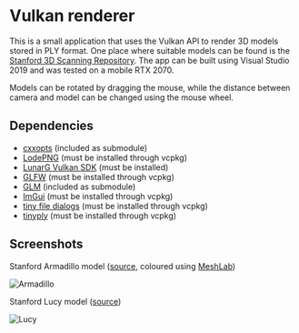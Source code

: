# Vulkan renderer

This is a small application that uses the Vulkan API to render 3D models stored in PLY format. One place where suitable models can be found is the [Stanford 3D Scanning Repository](https://graphics.stanford.edu/data/3Dscanrep/). The app can be built using Visual Studio 2019 and was tested on a mobile RTX 2070.

Models can be rotated by dragging the mouse, while the distance between camera and model can be changed using the mouse wheel.

## Dependencies
* [cxxopts](https://github.com/jarro2783/cxxopts/) (included as submodule)
* [LodePNG](http://lodev.org/lodepng/) (must be installed through vcpkg)
* [LunarG Vulkan SDK](https://vulkan.lunarg.com/) (must be installed)
* [GLFW](http://www.glfw.org/) (must be installed through vcpkg)
* [GLM](http://glm.g-truc.net/) (included as submodule)
* [ImGui](https://github.com/ocornut/imgui/) (must be installed through vcpkg)
* [tiny file dialogs](https://sourceforge.net/projects/tinyfiledialogs/) (must be installed through vcpkg)
* [tinyply](https://github.com/ddiakopoulos/tinyply/) (must be installed through vcpkg)

## Screenshots

Stanford Armadillo model ([source](https://graphics.stanford.edu/data/3Dscanrep/), coloured using [MeshLab](http://www.meshlab.net/))

![Armadillo](Screenshots/armadillo.png)

Stanford Lucy model ([source](https://graphics.stanford.edu/data/3Dscanrep/))

![Lucy](Screenshots/lucy.png)
